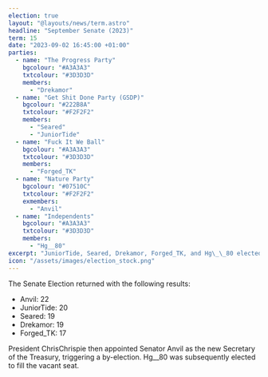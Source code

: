 ```yaml
---
election: true
layout: "@layouts/news/term.astro"
headline: "September Senate (2023)"
term: 15
date: "2023-09-02 16:45:00 +01:00"
parties:
  - name: "The Progress Party"
    bgcolour: "#A3A3A3"
    txtcolour: "#3D3D3D"
    members:
      - "Drekamor"
  - name: "Get Shit Done Party (GSDP)"
    bgcolour: "#222B8A"
    txtcolour: "#F2F2F2"
    members:
      - "Seared"
      - "JuniorTide"
  - name: "Fuck It We Ball"
    bgcolour: "#A3A3A3"
    txtcolour: "#3D3D3D"
    members:
      - "Forged_TK"
  - name: "Nature Party"
    bgcolour: "#07510C"
    txtcolour: "#F2F2F2"
    exmembers:
      - "Anvil"
  - name: "Independents"
    bgcolour: "#A3A3A3"
    txtcolour: "#3D3D3D"
    members:
      - "Hg__80"
excerpt: "JuniorTide, Seared, Drekamor, Forged_TK, and Hg\_\_80 elected to the Senate."
icon: "/assets/images/election_stock.png"
---
```

The Senate Election returned with the following results:

- Anvil: 22
- JuniorTide: 20
- Seared: 19
- Drekamor: 19
- Forged_TK: 17

President ChrisChrispie then appointed Senator Anvil as the new Secretary of the Treasury, triggering a by-election. Hg\_\_80 was subsequently elected to fill the vacant seat.
